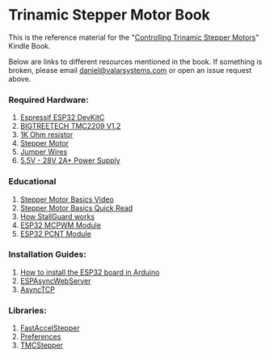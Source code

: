 # Trinamic Stepper Motor Book

This is the reference material for the "[Controlling Trinamic Stepper Motors](https://amzn.to/3AIea17)" Kindle Book.

Below are links to different resources mentioned in the book. If something is broken, please email daniel@valarsystems.com or open an issue request above.

### Required Hardware:
1. [Espressif ESP32 DevKitC](https://amzn.to/3TArFGy)
2. [BIGTREETECH TMC2209 V1.2](https://amzn.to/3UxdmUm)
3. [1K Ohm resistor](https://amzn.to/3ULL2xq)
4. [Stepper Motor](https://amzn.to/3Ab6S5v)
5. [Jumper Wires](https://amzn.to/3UNx3XV)
6. [5.5V - 28V 2A+ Power Supply](https://amzn.to/3tpupvO)

### Educational
1. [Stepper Motor Basics Video](https://youtu.be/gt09CDu2K_c)
2. [Stepper Motor Basics Quick Read](https://stepcontrol.com/pdf/step101.pdf)
3. [How StallGuard works](https://www.trinamic.com/technology/motor-control-technology/stallguard-and-coolstep)
4. [ESP32 MCPWM Module](https://docs.espressif.com/projects/esp-idf/en/latest/esp32/api-reference/peripherals/mcpwm.html)
5. [ESP32 PCNT Module](https://docs.espressif.com/projects/esp-idf/en/latest/esp32/api-reference/peripherals/pcnt.html)

### Installation Guides:
1. [How to install the ESP32 board in Arduino](https://randomnerdtutorials.com/installing-the-esp32-board-in-arduino-ide-windows-instructions/)
2. [ESPAsyncWebServer](https://github.com/me-no-dev/ESPAsyncWebServer/archive/master.zip)
3. [AsyncTCP](https://github.com/me-no-dev/AsyncTCP/archive/master.zip)

### Libraries:
1. [FastAccelStepper](https://github.com/gin66/FastAccelStepper)
2. [Preferences](https://randomnerdtutorials.com/esp32-save-data-permanently-preferences/)
3. [TMCStepper](https://teemuatlut.github.io/TMCStepper/class_t_m_c2209_stepper.html)
